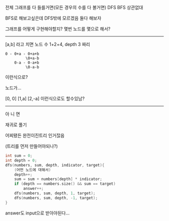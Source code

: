 전체 그래프를 다 들를거면(모든 경우의 수를 다 볼거면) DFS BFS 상관없대

BFS로 해보고싶은데 DFS밖에 모르겠음 둘다 해보자

그래프를 어떻게 구현해야할지? 몇번 노드를 몇으로 해서?

***
[a,b] 라고 치면 노드 수 1+2+4, depth 3 짜리
```
0 - 0+a - 0+a+b
         \0+a-b
    0-a - 0-a+b
         \0-a-b
```
이런식으로?

노드가...

[0, 0] [1,a] [2,-a] 이런식으로도 할수있남?

***
아 니 면

재귀로 풀기


어찌됐든 완전이진트리 인거잖음

(트리를 먼저 만들어야되나?)
```c++
int sum = 0;
int depth = 0;
dfs(numbers, sum, depth, indicator, target){
    (어떤 노드에 대해서)
    depth++;
    sum = sum + numbers[depth] * indicator;
    if (depth == numbers.size() && sum == target)
        answer++;
    dfs(numbers, sum, depth, 1, target);
    dfs(numbers, sum, depth, -1, target);
}
```
answer도 input으로 받아야된다...
